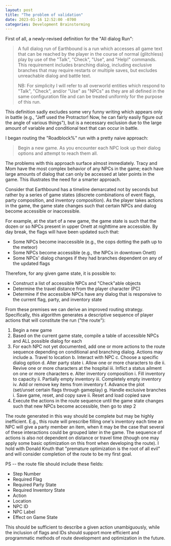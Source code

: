 ```yaml
---
layout: post
title: "The problem of validation"
date: 2023-01-16 12:52:00 -0700
categories: Development Brainstorming
---
```


First of all, a newly-revised definition for the "All dialog Run":

> A full dialog run of Earthbound is a run which accesses all game text that can be reached by the player in the course of normal (glitchless) play by use of the "Talk", "Check", "Use", and "Help!" commands. This requirement includes branching dialog, including exclusive branches that may require restarts or multiple saves, but excludes unreachable dialog and battle text.
>
> NB: For simplicity I will refer to all overworld entities which respond to "Talk", "Check", and/or "Use" as "NPCs" as they are all defined in the same configuration file and can be treated uniformly for the purpose of this run.

This definition sadly excludes some very funny writing which appears only in battle (e.g., "Jeff used the Protractor! Now, he can fairly easily figure out the angle of various things"), but is a necessary exclusion due to the large amount of variable and conditional text that can occur in battle.

I began routing the "Roadblock%" run with a pretty naive approach:

> Begin a new game. As you encounter each NPC look up their dialog options and attempt to reach them all.

The problems with this approach surface almost immediately. Tracy and Mom have the most complex behavior of any NPCs in the game; each have large amounts of dialog that can only be accessed at later points in the game. This illustrates the need for a smarter approach.

Consider that Earthbound has a timeline demarcated not by seconds but rather by a series of game states (discrete combinations of event flags, party composition, and inventory composition). As the player takes actions in the game, the game state changes such that certain NPCs and dialog become accessible or inaccessible.

For example, at the start of a new game, the game state is such that the dozen or so NPCs present in upper Onett at nighttime are accessible. By day break, the flags will have been updated such that:

- Some NPCs become inaccessible (e.g., the cops dotting the path up to the meteor)
- Some NPCs become accessible (e.g., the NPCs in downtown Onett)
- Some NPCs' dialog changes if they had branches dependent on any of the updated flags

Therefore, for any given game state, it is possible to:

- Construct a list of accessible NPCs and "Check"able objects
- Determine the travel distance from the player character (PC)
- Determine if the accessible NPCs have any dialog that is responsive to the current flag, party, and inventory state

From these premises we can derive an improved routing strategy. Specifically, this algorithm generates a descriptive sequence of player actions that will constitute the run ("the route"):

1. Begin a new game
2. Based on the current game state, compile a table of accessible NPCs and ALL possible dialog for each
3. For each NPC not yet documented, add one or more actions to the route sequence depending on conditional and branching dialog. Actions may include
	a. Travel to location
	b. Interact with NPC
	c. Choose a specific dialog option
	d. Alter party state
		i. Allow one or more characters to die
		ii. Revive one or more characters at the hospital
		iii. Inflict a status ailment on one or more characters
	e. Alter inventory composition
		i. Fill inventory to capacity
		ii. Partially empty inventory
		iii. Completely empty inventory
		iv. Add or remove key items from inventory
	f. Advance the plot (set/unset certain flags through gameplay)
	g. Handle exclusive branches
		i. Save game, reset, and copy save
		ii. Reset and load copied save
4. Execute the actions in the route sequence until the game state changes such that new NPCs become accessible, then go to step 2

The route generated in this way should be complete but may be highly inefficient. E.g., this route will prescribe filling one's inventory each time an NPC will give a party member an item, when it may be the case that several of these interactions could be grouped later in the game. The sequence of actions is also not dependent on distance or travel time (though one may apply some basic optimization on this front when developing the route). I hold with Donald Knuth that "premature optimization is the root of all evil" and will consider completion of the route to be my first goal.

PS -- the route file should include these fields:

- Step Number
- Required Flag
- Required Party State
- Required Inventory State
- Action
- Location
- NPC ID
- NPC Label
- Effect on Game State

This should be sufficient to describe a given action unambiguously, while the inclusion of flags and IDs should support more efficient and programmatic methods of route development and optimization in the future.